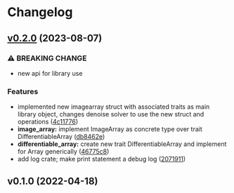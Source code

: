 # Changelog

## [v0.2.0](https://github.com/lily-mosquitoes/image-recovery/compare/v0.1.0...v0.2.0) (2023-08-07)

### ⚠ BREAKING CHANGE

* new api for library use


### Features

* implemented new imagearray struct with associated traits as main library
object, changes denoise solver to use the new struct and operations
([4c11776](https://github.com/lily-mosquitoes/image-recovery/commit/4c117762cdd187f581f1f9da2d0100cefb083327))
* **image_array:** implement ImageArray as concrete type over trait
DifferentiableArray
([db8462e](https://github.com/lily-mosquitoes/image-recovery/commit/db8462e3b25a0ee30be152658fd84b714ae29caa))
* **differentiable_array:** create new trait DifferentiableArray and implement
for Array generically
([46775c8](https://github.com/lily-mosquitoes/image-recovery/commit/46775c8a836273110e0807826b7a2f78744dfe7f))
* add log crate; make print statement a debug log
([2071911](https://github.com/lily-mosquitoes/image-recovery/commit/2071911328cfc10c01b88cab7330a5935cefcb4c))

## v0.1.0 (2022-04-18)
